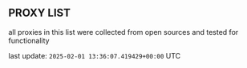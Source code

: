 ## PROXY LIST

all proxies in this list were collected from open sources and tested for functionality

last update: `2025-02-01 13:36:07.419429+00:00` UTC